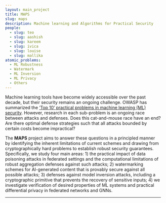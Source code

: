 ```yaml
---
layout: main_project
title: MAPS
slug: maps
description: Machine learning and Algorithms for Practical Security
people:
  - slug: teo
  - slug: aashish
  - slug: kareem
  - slug: ivica
  - slug: louise
  - slug: mallika
atomic_problems:
  - ML Robustness
  - Watermark
  - ML Inversion
  - ML Privacy
  - Others
---
```


Machine learning tools have become widely accessible over the past decade, but their security remains an ongoing
challenge. OWASP has summarized the [‘Top 10’ practical problems in machine learning (ML)
security](https://owasp.org/www-project-machine-learning-security-top-10/). However, research in each sub-problem is
an
ongoing race between attacks and defenses. Does this cat-and-mouse race have an end? Are there optimal defense
strategies such that all attacks bounded by certain costs become impractical?

The **MAPS** project aims to answer these questions in a principled manner by identifying the inherent limitations
of
current schemes and drawing from cryptographically hard problems to establish robust security guarantees.
Specifically,
we study four main areas: 1) the practical impact of data poisoning attacks in federated settings and the
computational
limitations of robust aggregation defenses against such attacks; 2) watermarking schemes for AI-generated content
that
is provably secure against all possible attacks; 3) defenses against model inversion attacks, including a
cryptographic
primitive that prevents the recovery of sensitive inputs; 4) we investigate verification of desired properties of ML
systems and practical differential privacy in federated networks and GNNs.

---